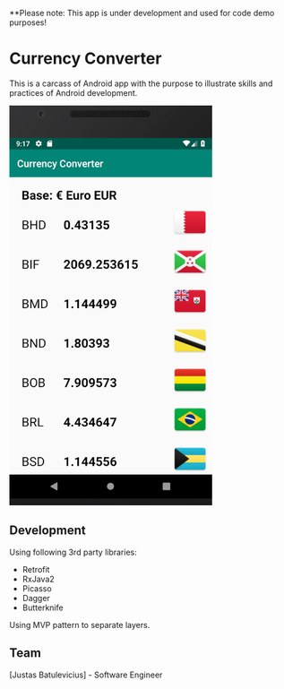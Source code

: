 **Please note: This app is under development and used for code demo purposes!

# Currency Converter

This is a carcass of Android app with the purpose to illustrate skills and practices of Android development. 

![Screenshot](screenshot1.png?raw=true "Currency Converter")

## Development

Using following 3rd party libraries:
- Retrofit
- RxJava2
- Picasso
- Dagger
- Butterknife

Using MVP pattern to separate layers.

## Team
[Justas Batulevicius] - Software Engineer
